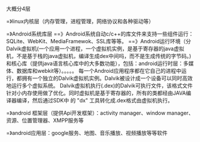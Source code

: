 大概分4层  

=》linux内核层（内存管理，进程管理，网络协议和各种驱动等）

=》Android系统库层
==》Android系统自动c/c++的库文件来支持一些组件运行：SQLite、WebKit、MediaFramewok、SSL库等等。
==》Android运行环境（分Dalvik虚拟机(一个应用一个进程，一个虚拟机实例，是基于寄存器的java虚拟机，不是基于栈的java虚拟机，编译生成dex中间吗，而不是生成传统的字节码。)和核心库（提供java语言核心库中的大多数功能），包括：android运行时层：多媒体、数据库和webkit等）。。。。。
每一个Android应用程序都在它自己的进程中运行，都拥有一个独立的Dalvik虚拟机实例。Dalvik被设计成一个设备可以同时高效地运行多个虚拟系统。 Dalvik虚拟机执行(.dex)的Dalvik可执行文件，该格式文件针对小内存使用做了优化。同时虚拟机是基于寄存器的，所有的类都经由JAVA编译器编译，然后通过SDK中 的 "dx" 工具转化成.dex格式由虚拟机执行。

=》android 框架层（提供Api开发框架）：activity manager、window manager、资源、位置管理器、XMPP服务等

=》android应用层：google服务、地图、音乐播放、视频播放等等软件

